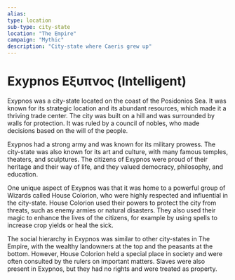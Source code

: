 ```yaml
---
alias: 
type: location
sub-type: city-state
location: "The Empire"
campaign: "Mythic"
description: "City-state where Caeris grew up"
---
```

# Exypnos Εξυπνος (Intelligent)

Exypnos was a city-state located on the coast of the Posidonios Sea. It was known for its strategic location and its abundant resources, which made it a thriving trade center. The city was built on a hill and was surrounded by walls for protection. It was ruled by a council of nobles, who made decisions based on the will of the people.

Exypnos had a strong army and was known for its military prowess. The city-state was also known for its art and culture, with many famous temples, theaters, and sculptures. The citizens of Exypnos were proud of their heritage and their way of life, and they valued democracy, philosophy, and education.

One unique aspect of Exypnos was that it was home to a powerful group of Wizards called House Colorion, who were highly respected and influential in the city-state. House Colorion used their powers to protect the city from threats, such as enemy armies or natural disasters. They also used their magic to enhance the lives of the citizens, for example by using spells to increase crop yields or heal the sick.

The social hierarchy in Exypnos was similar to other city-states in The Empire, with the wealthy landowners at the top and the peasants at the bottom. However, House Colorion held a special place in society and were often consulted by the rulers on important matters. Slaves were also present in Exypnos, but they had no rights and were treated as property.

